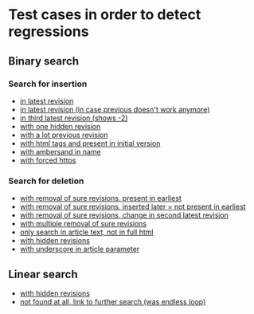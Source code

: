 # Test cases in order to detect regressions
## Binary search
### Search for insertion
* [in latest revision](
http://wikipedia.ramselehof.de/wikiblame.php?project=wikipedia&article=Sauergas&needle=Nordwestlich+von+Wildshausen+Fabrik&lang=de&limit=500&offjahr=2017&offmon=10&offtag=21&offhour=23&offmin=55&searchmethod=int&order=desc&force_wikitags=on&user_lang=de&ignorefirst=0)
* [in latest revision (in case previous doesn't work anymore)](http://wikipedia.ramselehof.de/wikiblame.php?project=wikipedia&article=PS-Speicher&needle=bereiten+%5B%5BNutzfahrze&lang=de&limit=500&offjahr=2017&offmon=10&offtag=21&offhour=23&offmin=55&searchmethod=int&order=desc&force_wikitags=off&user_lang=de&ignorefirst=0)
* [in third latest revision (shows -2)](http://wikipedia.ramselehof.de/wikiblame.php?user_lang=de&lang=de&project=wikipedia&article=Hekatron&needle=153+Mio&skipversions=0&ignorefirst=0&limit=500&offtag=11&offmon=11&offjahr=2016&searchmethod=int&order=desc&force_wikitags=on&user=)
* [with one hidden revision](http://wikipedia.ramselehof.de/wikiblame.php?lang=en&project=wikipedia&article=Human+trafficking&needle=one+place+to+another&skipversions=0&ignorefirst=0&limit=500&offtag=22&offmon=10&offjahr=2017&searchmethod=int&order=desc)
* [with a lot previous revision](http://wikipedia.ramselehof.de/wikiblame.php?user_lang=de&lang=de&project=wikipedia&article=Deutschland&needle=Adenauer&skipversions=0&ignorefirst=0&limit=500&offtag=22&offmon=10&offjahr=2017&searchmethod=int&order=desc&user=)
* [with html tags and present in initial version](http://wikipedia.ramselehof.de/wikiblame.php?user_lang=en&lang=fr&project=wikipedia&article=Mod%C3%A8le%3AM%C3%A9ta+bandeau+d%27%C3%A9v%C3%A9nement+r%C3%A9cent&needle=%3Cu%3E&skipversions=0&ignorefirst=0&limit=50&offmon=10&offtag=23&offjahr=2017&searchmethod=int&order=desc&force_wikitags=on)
* [with ambersand in name](http://wikipedia.ramselehof.de/wikiblame.php?user_lang=en&lang=en&project=wikipedia&article=B%26H+Photo+Video&needle=until+Saturday+evening&skipversions=0&ignorefirst=0&offtag=10&offmon=12&offjahr=2009&order=desc&searchmethod=int&limit=500)
* [with forced https](http://wikipedia.ramselehof.de/wikiblame.php?user_lang=en&lang=wikitech&project=wikimedia&article=Deployments&needle=Week+of+June&skipversions=0&ignorefirst=0&limit=500&offmon=6&offtag=24&offjahr=2013&searchmethod=int&order=desc&force_wikitags=on)

### Search for deletion
* [with removal of sure revisions, present in earliest](http://wikipedia.ramselehof.de/wikiblame.php?user_lang=de&lang=de&project=wikipedia&article=Europ%C3%A4ischer_Stabilit%C3%A4tsmechanismus&needle=eraltet%7Cseit%3D2013%7Cdes+Artikels%7CHat+d&skipversions=0&ignorefirst=0&limit=500&offtag=21&offmon=10&offjahr=2017&searchmethod=int&order=desc&binary_search_inverse=on&force_wikitags=on&user=)
* [with removal of sure revisions, inserted later = not present in earliest](http://wikipedia.ramselehof.de/wikiblame.php?user_lang=ru&lang=ru&project=wikipedia&article=%D0%A3%D1%87%D0%B0%D1%81%D1%82%D0%BD%D0%B8%D0%BA%3AJack_who_built_the_house%2Fcopy_wikilinks.js&needle=refactor&skipversions=0&ignorefirst=0&limit=100&offtag=25&offmon=4&offjahr=2016&searchmethod=int&order=desc&binary_search_inverse=on&user=)
* [with removal of sure revisions, change in second latest revision](http://wikipedia.ramselehof.de/wikiblame.php?project=wikipedia&article=Women%E2%80%99s_International_Zionist_Organisation&needle=%7B%7BNur+Liste%7D%7D&lang=de&limit=500&offjahr=2017&offmon=10&offtag=21&offhour=23&offmin=55&searchmethod=int&order=desc&force_wikitags=off&user_lang=de&ignorefirst=0&binary_search_inverse=on)
* [with multiple removal of sure revisions](http://wikipedia.ramselehof.de/wikiblame.php?user_lang=de&lang=de&project=wikipedia&article=Napoleon_Bonaparte&needle=%7CDenkm%C3%A4ler%2C+Napoleon+als+Namensgeber+von+Bauw&skipversions=0&ignorefirst=0&limit=300&offtag=17&offmon=10&offjahr=2017&searchmethod=int&order=desc&binary_search_inverse=on)
* [only search in article text, not in full html](http://wikipedia.ramselehof.de/wikiblame.php?user_lang=en&lang=en&project=wikipedia&article=Carnivore&needle=strict&skipversions=0&ignorefirst=0&limit=500&offmon=2&offtag=15&offjahr=2016&searchmethod=int&order=desc&user=)
* [with hidden revisions](http://wikipedia.ramselehof.de/wikiblame.php?user_lang=en&lang=en&project=wikipedia&article=Lisgar_Collegiate_Institute&needle=Simon+Pulsifer+-+%22King%22+of+Wikipedia&skipversions=0&ignorefirst=0&limit=500&offmon=3&offtag=16&offjahr=2016&searchmethod=int&order=asc&binary_search_inverse=on&user=)
* [with underscore in article parameter](http://wikipedia.ramselehof.de/wikiblame.php?project=wikipedia&article=Human_trafficking&needle=one+place+to+another&lang=en&limit=500&offjahr=2014&offmon=04&offtag=22&offhour=21&offmin=30&searchmethod=int&order=desc&force_wikitags=off&user_lang=de)
## Linear search
* [with hidden revisions](http://wikipedia.ramselehof.de/wikiblame.php?project=wikipedia&article=AEG-Kleinow-Gestell&needle=18.047&lang=de&limit=50&offjahr=2015&offmon=11&offtag=2&offhour=23&offmin=55&searchmethod=lin&order=desc&force_wikitags=off&user_lang=de&ignorefirst=0&binary_search_inverse=false)
* [not found at all, link to further search (was endless loop)](http://wikipedia.ramselehof.de/wikiblame.php?user_lang=de&lang=de&project=wikipedia&article=Benutzer+Diskussion%3ADoc.Heintz&needle=Vorlage%3ABilderwunsch&skipversions=0&ignorefirst=0&limit=500&offtag=31&offmon=10&offjahr=2017&searchmethod=int&order=desc&binary_search_inverse=on&force_wikitags=on&user=
)